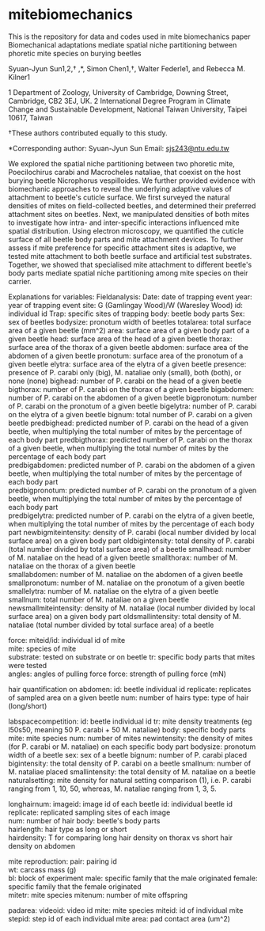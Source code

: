 # mitebiomechanics
This is the repository for data and codes used in mite biomechanics paper
Biomechanical adaptations mediate spatial niche partitioning between phoretic mite species on burying beetles



Syuan-Jyun Sun1,2,† ,*, Simon Chen1,†, Walter Federle1, and Rebecca M. Kilner1

1 Department of Zoology, University of Cambridge, Downing Street, Cambridge, CB2 3EJ, UK.
2 International Degree Program in Climate Change and Sustainable Development, National Taiwan University, Taipei 10617, Taiwan

†These authors contributed equally to this study.

*Corresponding author: Syuan-Jyun Sun
Email: sjs243@ntu.edu.tw

We explored the spatial niche partitioning between two phoretic mite, Poecilochirus carabi and Macrocheles nataliae, that coexist on the host burying beetle Nicrophorus vespilloides. We further provided evidence with biomechanic approaches to reveal the underlying adaptive values of attachment to beetle's cuticle surface. We first surveyed the natural densities of mites on field-collected beetles, and determined their preferred attachment sites on beetles. Next, we manipulated densities of both mites to investigate how intra- and inter-specific interactions influenced mite spatial distribution. Using electron microscopy, we quantified the cuticle surface of all beetle body parts and mite attachment devices. To further assess if mite preference for specific attachment sites is adaptive, we tested mite attachment to both beetle surface and artificial test substrates. Together, we showed that specialised mite attachment to different beetle's body parts mediate spatial niche partitioning among mite species on their carrier.

Explanations for variables:
Fieldanalysis: 
Date: date of trapping event
year: year of trapping event
site: G (Gamlingay Wood)/W (Waresley Wood)
id: individual id
Trap: specific sites of trapping
body: beetle body parts
Sex: sex of beetles
bodysize: pronotum width of beetles
totalarea: total surface area of a given beetle (mm^2)
area: surface area of a given body part of a given beetle
head: surface area of the head of a given beetle
thorax: surface area of the thorax of a given beetle
abdomen: surface area of the abdomen of a given beetle
pronotum: surface area of the pronotum of a given beetle
elytra: surface area of the elytra of a given beetle
presence: presence of P. carabi only (big), M. nataliae only (small), both (both), or none (none)
bighead: number of P. carabi on the head of a given beetle
bigthorax: number of P. carabi on the thorax of a given beetle
bigabdomen: number of P. carabi on the abdomen of a given beetle
bigpronotum: number of P. carabi on the pronotum of a given beetle
bigelytra: number of P. carabi on the elytra of a given beetle
bignum: total number of P. carabi on a given beetle
predbighead: predicted number of P. carabi on the head of a given beetle, when multiplying the total number of mites by the percentage of each body part
predbigthorax: predicted number of P. carabi on the thorax of a given beetle, when multiplying the total number of mites by the percentage of each body part	
predbigabdomen: predicted number of P. carabi on the abdomen of a given beetle, when multiplying the total number of mites by the percentage of each body part		
predbigpronotum: predicted number of P. carabi on the pronotum of a given beetle, when multiplying the total number of mites by the percentage of each body part		
predbigelytra: predicted number of P. carabi on the elytra of a given beetle, when multiplying the total number of mites by the percentage of each body part
newbigmiteintensity: density of P. carabi (local number divided by local surface area) on a given body part
oldbigintensity: total density of P. carabi (total number divided by total surface area) of a beetle
smallhead: number of M. nataliae on the head of a given beetle
smallthorax: number of M. nataliae on the thorax of a given beetle	
smallabdomen: number of M. nataliae on the abdomen of a given beetle	
smallpronotum: number of M. nataliae on the pronotum of a given beetle	
smallelytra: number of M. nataliae on the elytra of a given beetle	
smallnum: total number of M. nataliae on a given beetle	
newsmallmiteintensity: density of M. nataliae (local number divided by local surface area) on a given body part
oldsmallintensity: total density of M. nataliae (total number divided by total surface area) of a beetle

force:
miteid/id: individual id of mite	
mite: species of mite	
substrate: tested on substrate or on beetle	
tr: specific body parts that mites were tested	
angles: angles of pulling force	
force: strength of pulling force (mN)

hair quantification on abdomen:
id: beetle individual id
replicate: replicates of sampled area on a given beetle
num: number of hairs
type: type of hair (long/short)

labspacecompetition:
id: beetle individual id
tr: mite density treatments (eg l50s50, meaning 50 P. carabi + 50 M. nataliae)
body: specific body parts
mite: mite species
num: number of mites
newintensity: the density of mites (for P. carabi or M. nataliae) on each specific body part
bodysize: pronotum width of a beetle
sex: sex of a beetle
bignum: number of P. carabi placed 
bigintensity: the total density of P. carabi on a beetle
smallnum: number of M. nataliae placed
smallintensity: the total density of M. nataliae on a beetle
naturalsetting: mite density for natural setting comparison (1), i.e. P. carabi ranging from 1, 10, 50, whereas, M. nataliae ranging from 1, 3, 5.

longhairnum:
imageid: image id of each beetle
id: individual beetle id	
replicate: replicated sampling sites of each image	
num: number of hair	
body: beetle's body parts	
hairlength: hair type as long or short 	
hairdensity: T for comparing long hair density on thorax vs short hair density on abdomen

mite reproduction:
pair: pairing id 	
wt: carcass mass (g)	
bl: block of experiment	
male: specific family that the male originated
female: specific family that the female originated	
mitetr: mite species
mitenum: number of mite offspring

padarea:
videoid: video id
mite: mite species
miteid: id of individual mite
stepid: step id of each individual mite
area: pad contact area (um^2)
